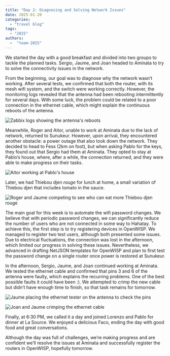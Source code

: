 ```yaml
---
title: "Day 2: Diagnosing and Solving Network Issues"
date: 2025-01-20
categories: 
  - "travel blog"
tags:
  - "2025"
authors:
  -  "team-2025"
---
```


We started the day with a good breakfast and divided into two groups to tackle the planned tasks. Sergio, Jaume, and Joan headed to Aminata to try to solve the connectivity issues in the network.

From the beginning, our goal was to diagnose why the network wasn’t working. After several tests, we confirmed that both the router, with its mesh wifi system, and the switch were working correctly. However, the monitoring logs revealed that the antenna had been rebooting intermittently for several days. With some luck, the problem could be related to a poor connection in the ethernet cable, which might explain the continuous reboots of the antenna.

![Zabbix logs showing the antenna's reboots](images/zabbix-logs.png "Zabbix logs showing the antenna's reboots")

Meanwhile, Roger and Aitor, unable to work at Aminata due to the lack of network, returned to Sunukeur. However, upon arrival, they encountered another obstacle: a power outage that also took down the network. They decided to head to Fess (2km on foot), but when asking Pablo for the keys, they found out that Sergio had them at Aminata. They opted to stay at Pablo’s house, where, after a while, the connection returned, and they were able to make progress on their tasks.

![Aitor working at Pablo's house](images/aitor_casa_pablo.jpg "Aitor working at Pablo's house")

Later, we had Thiebou djen *rouge* for lunch at home, a small variation of Thiebou djen that includes tomato in the sauce.

![Roger and Jaume competing to see who can eat more Thiebou djen *rouge*](images/thiebudjen_tomate.jpg "Roger and Jaume competing to see who can eat more Thiebou djen *rouge*")

The main goal for this week is to automate the wifi password changes. We believe that with periodic password changes, we can significantly reduce the number of users who are not connected in some way to Hahatay. To achieve this, the first step is to try registering devices in OpenWISP. We managed to register two test users, although both presented some issues. Due to electrical fluctuations, the connection was lost in the afternoon, which limited our progress in solving these issues. Nevertheless, we advanced in drafting NetJSON templates for OpenWISP and plan to first test the password change on a single router once power is restored at Sunukeur.

In the afternoon, Sergio, Jaume, and Joan continued working at Aminata. We tested the ethernet cable and confirmed that pins 3 and 6 of the antenna were faulty, which explains the recurring problems. One of the best possible faults it could have been :). We attempted to crimp the new cable but didn’t have enough time to finish, so that task remains for tomorrow.

![Jaume placing the ethernet tester on the antenna to check the pins](images/jaume_subido_a_la_antena.jpg "Jaume placing the ethernet tester on the antenna to check the pins")

![Joan and Jaume crimping the ethernet cable](images/crimpando_cable.jpg "Joan and Jaume crimping the ethernet cable")

Finally, at 6:30 PM, we called it a day and joined Lorenzo and Pablo for dinner at La Source. We enjoyed a delicious Faco, ending the day with good food and great conversations.

Although the day was full of challenges, we’re making progress and are confident we’ll resolve the issues at Aminata and successfully register the routers in OpenWISP, hopefully tomorrow.

